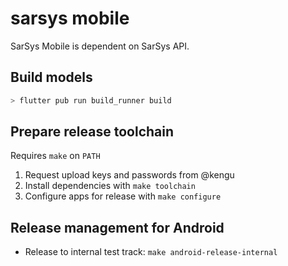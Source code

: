 # sarsys mobile

SarSys Mobile is dependent on SarSys API.

## Build models

```bash
> flutter pub run build_runner build
```

## Prepare release toolchain
Requires `make` on `PATH`

1. Request upload keys and passwords from @kengu
2. Install dependencies with `make toolchain`
3. Configure apps for release with `make configure`

## Release management for Android
* Release to internal test track: `make android-release-internal`